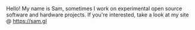 Hello! My name is Sam, sometimes I work on experimental open source software and hardware projects. If you're interested, take a look at my site @ https://sam.gl



<!---
lab93/lab93 is a ✨ special ✨ repository because its `README.md` (this file) appears on your GitHub profile.
You can click the Preview link to take a look at your changes.
--->
